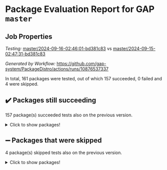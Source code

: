# Package Evaluation Report for GAP `master`

## Job Properties

*Testing:* [master/2024-09-16-02:46:01-bd381c83](https://github.com/gap-system/PackageDistro/blob/data/reports/master/2024-09-16-02:46:01-bd381c83) vs [master/2024-09-15-02:47:31-bd381c83](https://github.com/gap-system/PackageDistro/blob/data/reports/master/2024-09-15-02:47:31-bd381c83)

*Generated by Workflow:* https://github.com/gap-system/PackageDistro/actions/runs/10876537337

In total, 161 packages were tested, out of which 157 succeeded, 0 failed and 4 were skipped.

## :heavy_check_mark: Packages still succeeding

157 package(s) succeeded tests also on the previous version.
<details><summary>Click to show packages!</summary>

- 4ti2interface 2023.02-04 [(success)](https://github.com/gap-system/PackageDistro/actions/runs/10876537337/job/30176814389)
- ace 5.6.2 [(success)](https://github.com/gap-system/PackageDistro/actions/runs/10876537337/job/30176814567)
- aclib 1.3.2 [(success)](https://github.com/gap-system/PackageDistro/actions/runs/10876537337/job/30176814720)
- agt 0.3.1 [(success)](https://github.com/gap-system/PackageDistro/actions/runs/10876537337/job/30176814861)
- alnuth 3.2.1 [(success)](https://github.com/gap-system/PackageDistro/actions/runs/10876537337/job/30176814977)
- anupq 3.3.0 [(success)](https://github.com/gap-system/PackageDistro/actions/runs/10876537337/job/30176815100)
- atlasrep 2.1.9 [(success)](https://github.com/gap-system/PackageDistro/actions/runs/10876537337/job/30176815237)
- autodoc 2023.06.19 [(success)](https://github.com/gap-system/PackageDistro/actions/runs/10876537337/job/30176815340)
- automata 1.16 [(success)](https://github.com/gap-system/PackageDistro/actions/runs/10876537337/job/30176815474)
- automgrp 1.3.2 [(success)](https://github.com/gap-system/PackageDistro/actions/runs/10876537337/job/30176817943)
- autpgrp 1.11 [(success)](https://github.com/gap-system/PackageDistro/actions/runs/10876537337/job/30176818241)
- cap 2024.09-14 [(success)](https://github.com/gap-system/PackageDistro/actions/runs/10876537337/job/30176818415)
- caratinterface 2.3.6 [(success)](https://github.com/gap-system/PackageDistro/actions/runs/10876537337/job/30176819648)
- cddinterface 2024.09.01 [(success)](https://github.com/gap-system/PackageDistro/actions/runs/10876537337/job/30176820179)
- circle 1.6.6 [(success)](https://github.com/gap-system/PackageDistro/actions/runs/10876537337/job/30176820327)
- classicpres 1.22 [(success)](https://github.com/gap-system/PackageDistro/actions/runs/10876537337/job/30176820470)
- cohomolo 1.6.11 [(success)](https://github.com/gap-system/PackageDistro/actions/runs/10876537337/job/30176820626)
- congruence 1.2.7 [(success)](https://github.com/gap-system/PackageDistro/actions/runs/10876537337/job/30176820735)
- corefreesub 0.6 [(success)](https://github.com/gap-system/PackageDistro/actions/runs/10876537337/job/30176820861)
- corelg 1.57 [(success)](https://github.com/gap-system/PackageDistro/actions/runs/10876537337/job/30176821008)
- crime 1.6 [(success)](https://github.com/gap-system/PackageDistro/actions/runs/10876537337/job/30176821136)
- crisp 1.4.6 [(success)](https://github.com/gap-system/PackageDistro/actions/runs/10876537337/job/30176821299)
- crypting 0.10.5 [(success)](https://github.com/gap-system/PackageDistro/actions/runs/10876537337/job/30176821523)
- cryst 4.1.27 [(success)](https://github.com/gap-system/PackageDistro/actions/runs/10876537337/job/30176821800)
- crystcat 1.1.10 [(success)](https://github.com/gap-system/PackageDistro/actions/runs/10876537337/job/30176821999)
- ctbllib 1.3.9 [(success)](https://github.com/gap-system/PackageDistro/actions/runs/10876537337/job/30176822217)
- cubefree 1.19 [(success)](https://github.com/gap-system/PackageDistro/actions/runs/10876537337/job/30176822398)
- curlinterface 2.4.0 [(success)](https://github.com/gap-system/PackageDistro/actions/runs/10876537337/job/30176822549)
- cvec 2.8.2 [(success)](https://github.com/gap-system/PackageDistro/actions/runs/10876537337/job/30176822781)
- datastructures 0.3.1 [(success)](https://github.com/gap-system/PackageDistro/actions/runs/10876537337/job/30176823021)
- deepthought 1.0.7 [(success)](https://github.com/gap-system/PackageDistro/actions/runs/10876537337/job/30176823206)
- design 1.8 [(success)](https://github.com/gap-system/PackageDistro/actions/runs/10876537337/job/30176823354)
- difsets 2.3.1 [(success)](https://github.com/gap-system/PackageDistro/actions/runs/10876537337/job/30176823499)
- digraphs 1.9.0 [(success)](https://github.com/gap-system/PackageDistro/actions/runs/10876537337/job/30176823645)
- edim 1.3.8 [(success)](https://github.com/gap-system/PackageDistro/actions/runs/10876537337/job/30176823786)
- example 4.3.4 [(success)](https://github.com/gap-system/PackageDistro/actions/runs/10876537337/job/30176823963)
- examplesforhomalg 2023.10-01 [(success)](https://github.com/gap-system/PackageDistro/actions/runs/10876537337/job/30176824093)
- factint 1.6.3 [(success)](https://github.com/gap-system/PackageDistro/actions/runs/10876537337/job/30176824233)
- ferret 1.0.14 [(success)](https://github.com/gap-system/PackageDistro/actions/runs/10876537337/job/30176824387)
- fga 1.5.0 [(success)](https://github.com/gap-system/PackageDistro/actions/runs/10876537337/job/30176824544)
- fining 1.5.6 [(success)](https://github.com/gap-system/PackageDistro/actions/runs/10876537337/job/30176824685)
- float 1.0.5 [(success)](https://github.com/gap-system/PackageDistro/actions/runs/10876537337/job/30176824847)
- format 1.4.4 [(success)](https://github.com/gap-system/PackageDistro/actions/runs/10876537337/job/30176825001)
- forms 1.2.12 [(success)](https://github.com/gap-system/PackageDistro/actions/runs/10876537337/job/30176825170)
- fplsa 1.2.6 [(success)](https://github.com/gap-system/PackageDistro/actions/runs/10876537337/job/30176825298)
- fr 2.4.13 [(success)](https://github.com/gap-system/PackageDistro/actions/runs/10876537337/job/30176825430)
- francy 2.0.3 [(success)](https://github.com/gap-system/PackageDistro/actions/runs/10876537337/job/30176825578)
- fwtree 1.3 [(success)](https://github.com/gap-system/PackageDistro/actions/runs/10876537337/job/30176825736)
- gapdoc 1.6.7 [(success)](https://github.com/gap-system/PackageDistro/actions/runs/10876537337/job/30176825903)
- gauss 2023.08-01 [(success)](https://github.com/gap-system/PackageDistro/actions/runs/10876537337/job/30176826067)
- gaussforhomalg 2024.08-01 [(success)](https://github.com/gap-system/PackageDistro/actions/runs/10876537337/job/30176826218)
- gbnp 1.1.0 [(success)](https://github.com/gap-system/PackageDistro/actions/runs/10876537337/job/30176826372)
- generalizedmorphismsforcap 2024.09-02 [(success)](https://github.com/gap-system/PackageDistro/actions/runs/10876537337/job/30176826552)
- genss 1.6.9 [(success)](https://github.com/gap-system/PackageDistro/actions/runs/10876537337/job/30176826716)
- gradedmodules 2024.01-01 [(success)](https://github.com/gap-system/PackageDistro/actions/runs/10876537337/job/30176826874)
- gradedringforhomalg 2024.07-01 [(success)](https://github.com/gap-system/PackageDistro/actions/runs/10876537337/job/30176827022)
- grape 4.9.1 [(success)](https://github.com/gap-system/PackageDistro/actions/runs/10876537337/job/30176827198)
- groupoids 1.74 [(success)](https://github.com/gap-system/PackageDistro/actions/runs/10876537337/job/30176827344)
- grpconst 2.6.5 [(success)](https://github.com/gap-system/PackageDistro/actions/runs/10876537337/job/30176827511)
- guarana 0.96.3 [(success)](https://github.com/gap-system/PackageDistro/actions/runs/10876537337/job/30176827662)
- guava 3.19 [(success)](https://github.com/gap-system/PackageDistro/actions/runs/10876537337/job/30176827851)
- hap 1.65 [(success)](https://github.com/gap-system/PackageDistro/actions/runs/10876537337/job/30176828039)
- hapcryst 0.1.15 [(success)](https://github.com/gap-system/PackageDistro/actions/runs/10876537337/job/30176828177)
- hecke 1.5.4 [(success)](https://github.com/gap-system/PackageDistro/actions/runs/10876537337/job/30176828342)
- help 4.0 [(success)](https://github.com/gap-system/PackageDistro/actions/runs/10876537337/job/30176828511)
- homalg 2024.01-01 [(success)](https://github.com/gap-system/PackageDistro/actions/runs/10876537337/job/30176828735)
- homalgtocas 2023.11-01 [(success)](https://github.com/gap-system/PackageDistro/actions/runs/10876537337/job/30176828899)
- idrel 2.48 [(success)](https://github.com/gap-system/PackageDistro/actions/runs/10876537337/job/30176829079)
- images 1.3.3 [(success)](https://github.com/gap-system/PackageDistro/actions/runs/10876537337/job/30176829243)
- intpic 0.4.0 [(success)](https://github.com/gap-system/PackageDistro/actions/runs/10876537337/job/30176829423)
- io 4.9.0 [(success)](https://github.com/gap-system/PackageDistro/actions/runs/10876537337/job/30176829571)
- io_forhomalg 2023.02-04 [(success)](https://github.com/gap-system/PackageDistro/actions/runs/10876537337/job/30176829696)
- irredsol 1.4.4 [(success)](https://github.com/gap-system/PackageDistro/actions/runs/10876537337/job/30176829841)
- json 2.2.2 [(success)](https://github.com/gap-system/PackageDistro/actions/runs/10876537337/job/30176830001)
- jupyterkernel 1.5.1 [(success)](https://github.com/gap-system/PackageDistro/actions/runs/10876537337/job/30176830135)
- jupyterviz 1.5.6 [(success)](https://github.com/gap-system/PackageDistro/actions/runs/10876537337/job/30176830244)
- kan 1.37 [(success)](https://github.com/gap-system/PackageDistro/actions/runs/10876537337/job/30176830370)
- kbmag 1.5.11 [(success)](https://github.com/gap-system/PackageDistro/actions/runs/10876537337/job/30176830499)
- laguna 3.9.7 [(success)](https://github.com/gap-system/PackageDistro/actions/runs/10876537337/job/30176830610)
- liealgdb 2.2.1 [(success)](https://github.com/gap-system/PackageDistro/actions/runs/10876537337/job/30176830738)
- liepring 2.9.1 [(success)](https://github.com/gap-system/PackageDistro/actions/runs/10876537337/job/30176830879)
- liering 2.4.2 [(success)](https://github.com/gap-system/PackageDistro/actions/runs/10876537337/job/30176831009)
- linearalgebraforcap 2024.09-04 [(success)](https://github.com/gap-system/PackageDistro/actions/runs/10876537337/job/30176831132)
- lins 0.9 [(success)](https://github.com/gap-system/PackageDistro/actions/runs/10876537337/job/30176831248)
- localizeringforhomalg 2023.10-01 [(success)](https://github.com/gap-system/PackageDistro/actions/runs/10876537337/job/30176831353)
- loops 3.4.4 [(success)](https://github.com/gap-system/PackageDistro/actions/runs/10876537337/job/30176831474)
- lpres 1.1.1 [(success)](https://github.com/gap-system/PackageDistro/actions/runs/10876537337/job/30176831591)
- majoranaalgebras 1.5.2 [(success)](https://github.com/gap-system/PackageDistro/actions/runs/10876537337/job/30176831687)
- mapclass 1.4.6 [(success)](https://github.com/gap-system/PackageDistro/actions/runs/10876537337/job/30176831799)
- matgrp 0.70 [(success)](https://github.com/gap-system/PackageDistro/actions/runs/10876537337/job/30176831899)
- matricesforhomalg 2024.08-05 [(success)](https://github.com/gap-system/PackageDistro/actions/runs/10876537337/job/30176832028)
- modisom 2.5.4 [(success)](https://github.com/gap-system/PackageDistro/actions/runs/10876537337/job/30176832142)
- modulepresentationsforcap 2024.09-02 [(success)](https://github.com/gap-system/PackageDistro/actions/runs/10876537337/job/30176832244)
- modules 2024.01-01 [(success)](https://github.com/gap-system/PackageDistro/actions/runs/10876537337/job/30176832372)
- monoidalcategories 2024.09-05 [(success)](https://github.com/gap-system/PackageDistro/actions/runs/10876537337/job/30176832456)
- nconvex 2022.09-01 [(success)](https://github.com/gap-system/PackageDistro/actions/runs/10876537337/job/30176832562)
- nilmat 1.4.2 [(success)](https://github.com/gap-system/PackageDistro/actions/runs/10876537337/job/30176832679)
- nock 1.5 [(success)](https://github.com/gap-system/PackageDistro/actions/runs/10876537337/job/30176832786)
- normalizinterface 1.3.7 [(success)](https://github.com/gap-system/PackageDistro/actions/runs/10876537337/job/30176832881)
- nq 2.5.11 [(success)](https://github.com/gap-system/PackageDistro/actions/runs/10876537337/job/30176832955)
- numericalsgps 1.4.0 [(success)](https://github.com/gap-system/PackageDistro/actions/runs/10876537337/job/30176833029)
- openmath 11.5.3 [(success)](https://github.com/gap-system/PackageDistro/actions/runs/10876537337/job/30176833117)
- orb 4.9.1 [(success)](https://github.com/gap-system/PackageDistro/actions/runs/10876537337/job/30176833224)
- packagemanager 1.5 [(success)](https://github.com/gap-system/PackageDistro/actions/runs/10876537337/job/30176833311)
- patternclass 2.4.5 [(success)](https://github.com/gap-system/PackageDistro/actions/runs/10876537337/job/30176833387)
- permut 2.0.5 [(success)](https://github.com/gap-system/PackageDistro/actions/runs/10876537337/job/30176833469)
- polenta 1.3.10 [(success)](https://github.com/gap-system/PackageDistro/actions/runs/10876537337/job/30176833546)
- polymaking 0.8.7 [(success)](https://github.com/gap-system/PackageDistro/actions/runs/10876537337/job/30176833615)
- primgrp 3.4.4 [(success)](https://github.com/gap-system/PackageDistro/actions/runs/10876537337/job/30176833691)
- profiling 2.6.0 [(success)](https://github.com/gap-system/PackageDistro/actions/runs/10876537337/job/30176833768)
- qdistrnd 0.9.4 [(success)](https://github.com/gap-system/PackageDistro/actions/runs/10876537337/job/30176833839)
- qpa 1.35 [(success)](https://github.com/gap-system/PackageDistro/actions/runs/10876537337/job/30176833925)
- quagroup 1.8.4 [(success)](https://github.com/gap-system/PackageDistro/actions/runs/10876537337/job/30176834024)
- radiroot 2.9 [(success)](https://github.com/gap-system/PackageDistro/actions/runs/10876537337/job/30176834171)
- rcwa 4.7.1 [(success)](https://github.com/gap-system/PackageDistro/actions/runs/10876537337/job/30176834257)
- rds 1.8 [(success)](https://github.com/gap-system/PackageDistro/actions/runs/10876537337/job/30176834338)
- recog 1.4.2 [(success)](https://github.com/gap-system/PackageDistro/actions/runs/10876537337/job/30176834450)
- repndecomp 1.3.0 [(success)](https://github.com/gap-system/PackageDistro/actions/runs/10876537337/job/30176834555)
- repsn 3.1.2 [(success)](https://github.com/gap-system/PackageDistro/actions/runs/10876537337/job/30176834643)
- resclasses 4.7.3 [(success)](https://github.com/gap-system/PackageDistro/actions/runs/10876537337/job/30176834762)
- ringsforhomalg 2024.06-01 [(success)](https://github.com/gap-system/PackageDistro/actions/runs/10876537337/job/30176834870)
- sco 2023.08-01 [(success)](https://github.com/gap-system/PackageDistro/actions/runs/10876537337/job/30176834977)
- scscp 2.4.3 [(success)](https://github.com/gap-system/PackageDistro/actions/runs/10876537337/job/30176835053)
- semigroups 5.3.7 [(success)](https://github.com/gap-system/PackageDistro/actions/runs/10876537337/job/30176835179)
- sglppow 2.4 [(success)](https://github.com/gap-system/PackageDistro/actions/runs/10876537337/job/30176835301)
- sgpviz 0.999.6 [(success)](https://github.com/gap-system/PackageDistro/actions/runs/10876537337/job/30176835386)
- simpcomp 2.1.14 [(success)](https://github.com/gap-system/PackageDistro/actions/runs/10876537337/job/30176835494)
- singular 2024.06.03 [(success)](https://github.com/gap-system/PackageDistro/actions/runs/10876537337/job/30176835614)
- sl2reps 1.1 [(success)](https://github.com/gap-system/PackageDistro/actions/runs/10876537337/job/30176835742)
- sla 1.6.2 [(success)](https://github.com/gap-system/PackageDistro/actions/runs/10876537337/job/30176835860)
- smallantimagmas 0.2.12 [(success)](https://github.com/gap-system/PackageDistro/actions/runs/10876537337/job/30176835959)
- smallgrp 1.5.4 [(success)](https://github.com/gap-system/PackageDistro/actions/runs/10876537337/job/30176836072)
- smallsemi 0.7.1 [(success)](https://github.com/gap-system/PackageDistro/actions/runs/10876537337/job/30176836194)
- sonata 2.9.6 [(success)](https://github.com/gap-system/PackageDistro/actions/runs/10876537337/job/30176836298)
- sophus 1.27 [(success)](https://github.com/gap-system/PackageDistro/actions/runs/10876537337/job/30176836423)
- sotgrps 1.3 [(success)](https://github.com/gap-system/PackageDistro/actions/runs/10876537337/job/30176836562)
- spinsym 1.5.2 [(success)](https://github.com/gap-system/PackageDistro/actions/runs/10876537337/job/30176836732)
- standardff 1.0 [(success)](https://github.com/gap-system/PackageDistro/actions/runs/10876537337/job/30176836876)
- symbcompcc 1.3.2 [(success)](https://github.com/gap-system/PackageDistro/actions/runs/10876537337/job/30176837074)
- thelma 1.3 [(success)](https://github.com/gap-system/PackageDistro/actions/runs/10876537337/job/30176837213)
- tomlib 1.2.11 [(success)](https://github.com/gap-system/PackageDistro/actions/runs/10876537337/job/30176837384)
- toolsforhomalg 2024.07-01 [(success)](https://github.com/gap-system/PackageDistro/actions/runs/10876537337/job/30176837485)
- toric 1.9.6 [(success)](https://github.com/gap-system/PackageDistro/actions/runs/10876537337/job/30176838070)
- toricvarieties 2022.07.13 [(success)](https://github.com/gap-system/PackageDistro/actions/runs/10876537337/job/30176838214)
- transgrp 3.6.5 [(success)](https://github.com/gap-system/PackageDistro/actions/runs/10876537337/job/30176838349)
- typeset 1.2.2 [(success)](https://github.com/gap-system/PackageDistro/actions/runs/10876537337/job/30176838510)
- ugaly 4.1.3 [(success)](https://github.com/gap-system/PackageDistro/actions/runs/10876537337/job/30176838650)
- unipot 1.6 [(success)](https://github.com/gap-system/PackageDistro/actions/runs/10876537337/job/30176838807)
- unitlib 4.2.0 [(success)](https://github.com/gap-system/PackageDistro/actions/runs/10876537337/job/30176838951)
- utils 0.85 [(success)](https://github.com/gap-system/PackageDistro/actions/runs/10876537337/job/30176839097)
- uuid 0.7 [(success)](https://github.com/gap-system/PackageDistro/actions/runs/10876537337/job/30176839244)
- walrus 0.9991 [(success)](https://github.com/gap-system/PackageDistro/actions/runs/10876537337/job/30176839409)
- wedderga 4.10.5 [(success)](https://github.com/gap-system/PackageDistro/actions/runs/10876537337/job/30176839537)
- xmod 2.92 [(success)](https://github.com/gap-system/PackageDistro/actions/runs/10876537337/job/30176839673)
- xmodalg 1.23 [(success)](https://github.com/gap-system/PackageDistro/actions/runs/10876537337/job/30176839851)
- yangbaxter 0.10.6 [(success)](https://github.com/gap-system/PackageDistro/actions/runs/10876537337/job/30176840035)
- zeromqinterface 0.16 [(success)](https://github.com/gap-system/PackageDistro/actions/runs/10876537337/job/30176840181)
</details>

## :heavy_minus_sign: Packages that were skipped

4 package(s) skipped tests also on the previous version.
<details><summary>Click to show packages!</summary>

- browse 1.8.21 [(skipped)](https://github.com/gap-system/PackageDistro/actions/runs/10876537337/job/30176584650)
- itc 1.5.1 [(skipped)](https://github.com/gap-system/PackageDistro/actions/runs/10876537337/job/30176584650)
- polycyclic 2.16 [(skipped)](https://github.com/gap-system/PackageDistro/actions/runs/10876537337/job/30176584650)
- xgap 4.32 [(skipped)](https://github.com/gap-system/PackageDistro/actions/runs/10876537337/job/30176584650)
</details>

